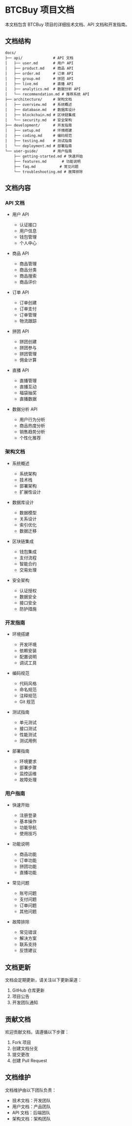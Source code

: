 # BTCBuy 项目文档

本文档包含 BTCBuy 项目的详细技术文档、API 文档和开发指南。

## 文档结构

```
docs/
├── api/              # API 文档
│   ├── user.md       # 用户 API
│   ├── product.md    # 商品 API
│   ├── order.md      # 订单 API
│   ├── group.md      # 拼团 API
│   ├── live.md       # 直播 API
│   ├── analytics.md  # 数据分析 API
│   └── recommendation.md # 推荐系统 API
├── architecture/     # 架构文档
│   ├── overview.md   # 系统概述
│   ├── database.md   # 数据库设计
│   ├── blockchain.md # 区块链集成
│   └── security.md   # 安全架构
├── development/      # 开发指南
│   ├── setup.md      # 环境搭建
│   ├── coding.md     # 编码规范
│   ├── testing.md    # 测试指南
│   └── deployment.md # 部署指南
└── user-guide/       # 用户指南
    ├── getting-started.md # 快速开始
    ├── features.md       # 功能说明
    ├── faq.md           # 常见问题
    └── troubleshooting.md # 故障排除
```

## 文档内容

### API 文档

- 用户 API
  - 认证接口
  - 用户信息
  - 钱包管理
  - 个人中心

- 商品 API
  - 商品管理
  - 商品分类
  - 商品搜索
  - 商品评价

- 订单 API
  - 订单创建
  - 订单支付
  - 订单管理
  - 物流跟踪

- 拼团 API
  - 拼团创建
  - 拼团参与
  - 拼团管理
  - 佣金计算

- 直播 API
  - 直播管理
  - 直播互动
  - 福袋抽奖
  - 直播数据

- 数据分析 API
  - 用户行为分析
  - 商品热度分析
  - 销售趋势分析
  - 个性化推荐

### 架构文档

- 系统概述
  - 系统架构
  - 技术栈
  - 部署架构
  - 扩展性设计

- 数据库设计
  - 数据模型
  - 关系设计
  - 索引优化
  - 数据迁移

- 区块链集成
  - 钱包集成
  - 支付流程
  - 智能合约
  - 交易处理

- 安全架构
  - 认证授权
  - 数据安全
  - 接口安全
  - 防护措施

### 开发指南

- 环境搭建
  - 开发环境
  - 依赖安装
  - 配置说明
  - 调试工具

- 编码规范
  - 代码风格
  - 命名规范
  - 注释规范
  - Git 规范

- 测试指南
  - 单元测试
  - 接口测试
  - 性能测试
  - 测试用例

- 部署指南
  - 环境要求
  - 部署步骤
  - 监控运维
  - 故障处理

### 用户指南

- 快速开始
  - 注册登录
  - 基本操作
  - 功能导航
  - 使用技巧

- 功能说明
  - 商品功能
  - 订单功能
  - 拼团功能
  - 直播功能

- 常见问题
  - 账号问题
  - 支付问题
  - 订单问题
  - 其他问题

- 故障排除
  - 常见错误
  - 解决方案
  - 联系支持
  - 反馈建议

## 文档更新

文档会定期更新，请关注以下更新渠道：

1. GitHub 仓库更新
2. 项目公告
3. 开发团队通知

## 贡献文档

欢迎贡献文档，请遵循以下步骤：

1. Fork 项目
2. 创建文档分支
3. 提交更改
4. 创建 Pull Request

## 文档维护

文档维护由以下团队负责：

- 技术文档：开发团队
- 用户文档：产品团队
- API 文档：后端团队
- 架构文档：架构团队 